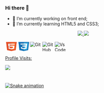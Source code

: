 ### Hi there 👋

- 🔭 I’m currently working on front end;
- 🌱 I’m currently learning HTML5 and CSS3;
<div align="center">
  <a href="https://github.com/rafaballerini">
  <img height="180em" src="https://github-readme-stats.vercel.app/api?username=Alexandreesg&theme=nightowl&show_icons=true&include_all_commits=true&count_private=true"/>
  <img height="180em" src="https://github-readme-stats.vercel.app/api/top-langs/?username=Alexandreesg&layout=compact&langs_count=7&theme=nightowl"/>
</div>
 <div style="display: inline-block" style="background-color:white"><br>
   <img align="left" alt="Alexandre-HTML" height="30" width="40" src="https://raw.githubusercontent.com/devicons/devicon/master/icons/html5/html5-original.svg"> 
   <img align="left" alt="Alexandre-CSS" height="30" width="40" src="https://raw.githubusercontent.com/devicons/devicon/master/icons/css3/css3-original.svg">
   <img align="left"  alt="Git" height="30" width="40" src="https://cdn.jsdelivr.net/gh/devicons/devicon/icons/git/git-original.svg">
  <img  align="left" alt="GitHub" height="30" width="40" src="https://cdn.jsdelivr.net/gh/devicons/devicon/icons/github/github-original.svg">
   <img align="left" alt="VsCode" height="30" width="40" src="https://cdn.jsdelivr.net/gh/devicons/devicon/icons/vscode/vscode-original.svg">
   
</div> <br>

  
  Profile Visits:
   
   <img src="https://profile-counter.glitch.me/Alexandreesg/count.svg" />  
   
#
  
  ![Snake animation](https://github.com/Alexandreesg/Alexandreesg/blob/output/github-contribution-grid-snake.svg)
</div>
